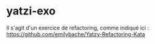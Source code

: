 # yatzi-exo

Il s'agit d'un exercice de refactoring, comme indiqué ici  : https://github.com/emilybache/Yatzy-Refactoring-Kata

